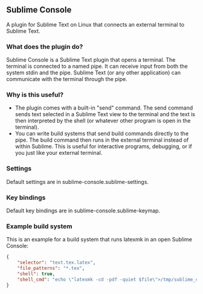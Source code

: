 ## Sublime Console

A plugin for Sublime Text on Linux that connects an external terminal to Sublime Text.

### What does the plugin do?

Sublime Console is a Sublime Text plugin that opens a terminal. The terminal is connected to a named pipe. It can receive input from both the system stdin and the pipe. Sublime Text (or any other application) can communicate with the terminal through the pipe.

### Why is this useful?
* The plugin comes with a built-in "send" command. The send command sends text selected in a Sublime Text view to the terminal and the text is then interpreted by the shell (or whatever other program is open in the terminal).
* You can write build systems that send build commands directly to the pipe. The build command then runs in the external terminal instead of within Sublime. This is useful for interactive programs, debugging, or if you just like your external terminal.

### Settings
Default settings are in sublime-console.sublime-settings.

### Key bindings
Default key bindings are in sublime-console.sublime-keymap.

### Example build system

This is an example for a build system that runs latexmk in an open Sublime Console:

```JSON
{
	"selector": "text.tex.latex",
	"file_patterns": "*.tex",
	"shell": true,
	"shell_cmd": "echo \"latexmk -cd -pdf -quiet $file\">/tmp/sublime_console.fifo"
}
